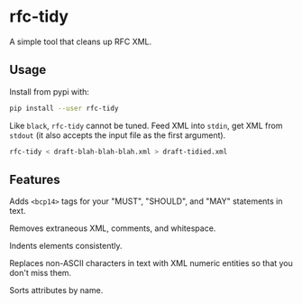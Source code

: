 # rfc-tidy

A simple tool that cleans up RFC XML.

## Usage

Install from pypi with:

```sh
pip install --user rfc-tidy
```

Like `black`, `rfc-tidy` cannot be tuned.  Feed XML into `stdin`, get XML
from `stdout` (it also accepts the input file as the first argument).

```sh
rfc-tidy < draft-blah-blah-blah.xml > draft-tidied.xml
```

## Features

Adds `<bcp14>` tags for your "MUST", "SHOULD", and "MAY" statements in text.

Removes extraneous XML, comments, and whitespace.

Indents elements consistently.

Replaces non-ASCII characters in text with XML numeric entities so that you
don't miss them.

Sorts attributes by name.
